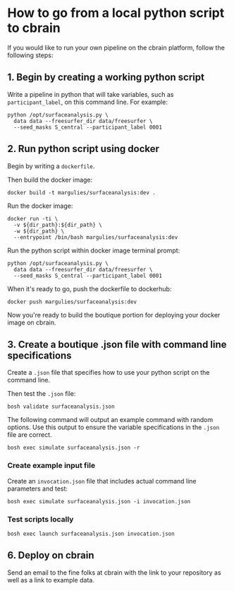 # How to go from a local python script to cbrain

If you would like to run your own pipeline on the cbrain platform, follow the following steps:

## 1. Begin by creating a working python script

Write a pipeline in python that will take variables, such as `participant_label`, on this command line. For example:

    python /opt/surfaceanalysis.py \
      data data --freesurfer_dir data/freesurfer \
      --seed_masks S_central --participant_label 0001

## 2. Run python script using docker

Begin by writing a `dockerfile`.

Then build the docker image:

    docker build -t margulies/surfaceanalysis:dev .

Run the docker image:

    docker run -ti \
      -v ${dir_path}:${dir_path} \
      -w ${dir_path} \
      --entrypoint /bin/bash margulies/surfaceanalysis:dev

Run the python script within docker image terminal prompt:

    python /opt/surfaceanalysis.py \
      data data --freesurfer_dir data/freesurfer \
      --seed_masks S_central --participant_label 0001

When it's ready to go, push the dockerfile to dockerhub:

    docker push margulies/surfaceanalysis:dev

Now you're ready to build the boutique portion for deploying your docker image on cbrain.

## 3. Create a boutique .json file with command line specifications

Create a `.json` file that specifies how to use your python script on the command line.

Then test the `.json` file:

    bosh validate surfaceanalysis.json

The following command will output an example command with random options. Use this output to ensure the variable specifications in the `.json` file are correct.

    bosh exec simulate surfaceanalysis.json -r

### Create example input file

Create an `invocation.json` file that includes actual command line parameters and test:

    bosh exec simulate surfaceanalysis.json -i invocation.json

### Test scripts locally

    bosh exec launch surfaceanalysis.json invocation.json

## 6. Deploy on cbrain

Send an email to the fine folks at cbrain with the link to your repository as well as a link to example data.
